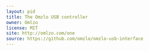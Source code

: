 ```yaml
---
layout: pid
title: The Omzlo USB controller
owner: Omlzo
license: MIT
site: http://omlzo.com/one
source: https://github.com/omzlo/omzlo-usb-interface
---
```

